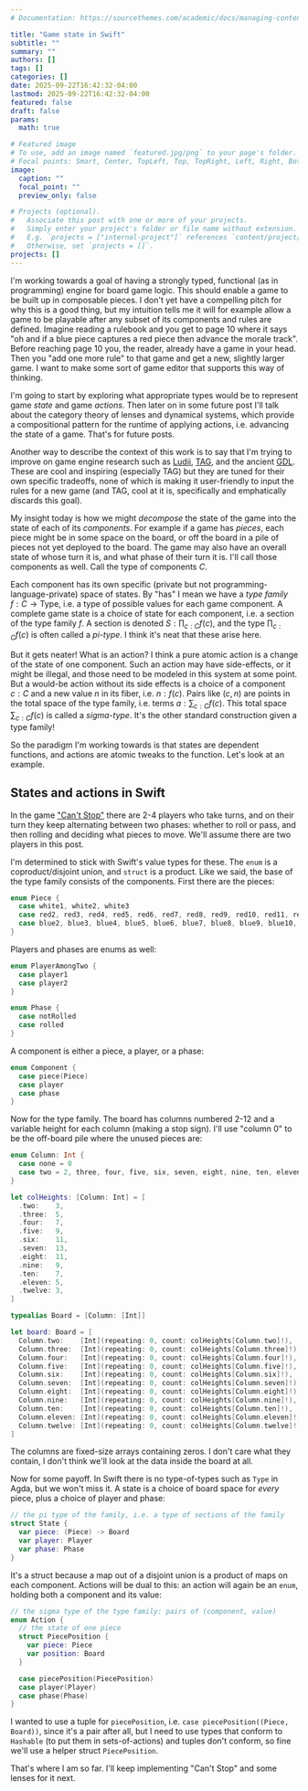 ```yaml
---
# Documentation: https://sourcethemes.com/academic/docs/managing-content/

title: "Game state in Swift"
subtitle: ""
summary: ""
authors: []
tags: []
categories: []
date: 2025-09-22T16:42:32-04:00
lastmod: 2025-09-22T16:42:32-04:00
featured: false
draft: false
params:
  math: true

# Featured image
# To use, add an image named `featured.jpg/png` to your page's folder.
# Focal points: Smart, Center, TopLeft, Top, TopRight, Left, Right, BottomLeft, Bottom, BottomRight.
image:
  caption: ""
  focal_point: ""
  preview_only: false

# Projects (optional).
#   Associate this post with one or more of your projects.
#   Simply enter your project's folder or file name without extension.
#   E.g. `projects = ["internal-project"]` references `content/project/deep-learning/index.md`.
#   Otherwise, set `projects = []`.
projects: []
---
```

I'm working towards a goal of having a strongly typed, functional (as in programming) engine for board game logic. This should enable a game to be built up in composable pieces. I don't yet have a compelling pitch for why this is a good thing, but my intuition tells me it will for example allow a game to be playable after any subset of its components and rules are defined. Imagine reading a rulebook and you get to page 10 where it says "oh and if a blue piece captures a red piece then advance the morale track". Before reaching page 10 you, the reader, already have a game in your head. Then you "add one more rule" to that game and get a new, slightly larger game. I want to make some sort of game editor that supports this way of thinking.

I'm going to start by exploring what appropriate types would be to represent game _state_ and game _actions_. Then later on in some future post I'll talk about the category theory of lenses and dynamical systems, which provide a compositional pattern for the runtime of applying actions, i.e. advancing the state of a game. That's for future posts.

Another way to describe the context of this work is to say that I'm trying to improve on game engine research such as [Ludii](http://ludii.games), [TAG](https://gaigresearch.github.io/projects/TAG), and the ancient [GDL](http://logic.stanford.edu/ggp/notes/gdl.html). These are cool and inspiring (especially TAG) but they are tuned for their own specific tradeoffs, none of which is making it user-friendly to input the rules for a new game (and TAG, cool at it is, specifically and emphatically discards this goal).

My insight today is how we might _decompose_ the state of the game into the state of each of its _components_. For example if a game has _pieces_, each piece might be in some space on the board, or off the board in a pile of pieces not yet deployed to the board. The game may also have an overall state of whose turn it is, and what phase of their turn it is. I'll call those components as well. Call the type of components $C$.

Each component has its own specific (private but not programming-language-private) space of states. By "has" I mean we have a _type family_ $f:C\to\mathsf{Type}$, i.e. a type of possible values for each game component. A complete game state is a choice of state for each component, i.e. a section of the type family $f$. A section is denoted $S:\prod_{c:C}f(c)$,  and the type $\prod_{c:C}f(c)$ is often called a _pi-type_. I think it's neat that these arise here.

But it gets neater! What is an action? I think a pure atomic action is a change of the state of one component. Such an action may have side-effects, or it might be illegal, and those need to be modeled in this system at some point. But a would-be action without its side effects is a choice of a component $c:C$ and a new value $n$ in its fiber, i.e. $n:f(c)$. Pairs like $(c,n)$ are points in the total space of the type family, i.e. terms $a:\sum_{c:C}f(c)$. This total space $\sum_{c:C}f(c)$ is called a _sigma-type_. It's the other standard construction given a type family!

So the paradigm I'm working towards is that states are dependent functions, and actions are atomic tweaks to the function. Let's look at an example.

## States and actions in Swift

In the game ["Can't Stop"](https://en.wikipedia.org/wiki/Can%27t_Stop_(board_game)) there are 2-4 players who take turns, and on their turn they keep alternating between two phases: whether to roll or pass, and then rolling and deciding what pieces to move. We'll assume there are two players in this post.

I'm determined to stick with Swift's value types for these. The `enum` is a coproduct/disjoint union, and `struct` is a product. Like we said, the base of the type family consists of the components. First there are the pieces:

```swift
enum Piece {
  case white1, white2, white3
  case red2, red3, red4, red5, red6, red7, red8, red9, red10, red11, red12
  case blue2, blue3, blue4, blue5, blue6, blue7, blue8, blue9, blue10, blue11, blue12
}
```

Players and phases are enums as well:

```swift
enum PlayerAmongTwo {
  case player1
  case player2
}

enum Phase {
  case notRolled
  case rolled
}
```

A component is either a piece, a player, or a phase:

```swift
enum Component {
  case piece(Piece)
  case player
  case phase
}
```

Now for the type family. The board has columns numbered 2-12 and a variable height for each column (making a stop sign). I'll use "column 0" to be the off-board pile where the unused pieces are:

```swift
enum Column: Int {
  case none = 0
  case two = 2, three, four, five, six, seven, eight, nine, ten, eleven, twelve
}

let colHeights: [Column: Int] = [
  .two:    3,
  .three:  5,
  .four:   7,
  .five:   9,
  .six:    11,
  .seven:  13,
  .eight:  11,
  .nine:   9,
  .ten:    7,
  .eleven: 5,
  .twelve: 3,
]

typealias Board = [Column: [Int]]

let board: Board = [
  Column.two:    [Int](repeating: 0, count: colHeights[Column.two]!),
  Column.three:  [Int](repeating: 0, count: colHeights[Column.three]!),
  Column.four:   [Int](repeating: 0, count: colHeights[Column.four]!),
  Column.five:   [Int](repeating: 0, count: colHeights[Column.five]!),
  Column.six:    [Int](repeating: 0, count: colHeights[Column.six]!),
  Column.seven:  [Int](repeating: 0, count: colHeights[Column.seven]!),
  Column.eight:  [Int](repeating: 0, count: colHeights[Column.eight]!),
  Column.nine:   [Int](repeating: 0, count: colHeights[Column.nine]!),
  Column.ten:    [Int](repeating: 0, count: colHeights[Column.ten]!),
  Column.eleven: [Int](repeating: 0, count: colHeights[Column.eleven]!),
  Column.twelve: [Int](repeating: 0, count: colHeights[Column.twelve]!)
]
```

The columns are fixed-size arrays containing zeros. I don't care what they contain, I don't think we'll look at the data inside the board at all.

Now for some payoff. In Swift there is no type-of-types such as `Type` in Agda, but we won't miss it. A state is a choice of board space for _every_ piece, plus a choice of player and phase:


```swift
// the pi type of the family, i.e. a type of sections of the family
struct State {
  var piece: (Piece) -> Board
  var player: Player
  var phase: Phase
}
```

It's a struct because a map out of a disjoint union is a product of maps on each component. Actions will be dual to this: an action will again be an `enum`, holding both a component and its value:

```swift
// the sigma type of the type family: pairs of (component, value)
enum Action {
  // the state of one piece
  struct PiecePosition {
    var piece: Piece
    var position: Board
  }

  case piecePosition(PiecePosition)
  case player(Player)
  case phase(Phase)
}
```

I wanted to use a tuple for `piecePosition`, i.e. `case piecePosition((Piece, Board))`, since it's a pair after all, but I need to use types that conform to `Hashable` (to put them in sets-of-actions) and tuples don't conform, so fine we'll use a helper struct `PiecePosition`.

That's where I am so far. I'll keep implementing "Can't Stop" and some lenses for it next.
